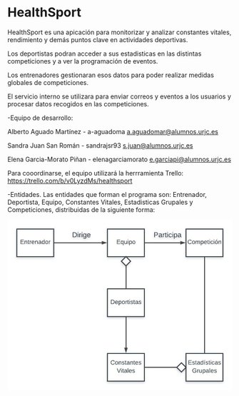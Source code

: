 # HealthSport

HealthSport es una apicación para monitorizar y analizar constantes vitales, rendimiento y demás puntos clave en actividades deportivas.

Los deportistas podran acceder a sus estadisticas en las distintas competiciones y a ver la programación de eventos.

Los entrenadores gestionaran esos datos para poder realizar medidas globales de competiciones.

El servicio interno se utilizara para enviar correos y eventos a los usuarios y procesar datos recogidos en las competiciones.


-Equipo de desarrollo:

Alberto Aguado Martínez - a-aguadoma a.aguadomar@alumnos.urjc.es

Sandra Juan San Román - sandrajsr93 s.juan@alumnos.urjc.es

Elena Garcia-Morato Piñan - elenagarciamorato e.garciapi@alumnos.urjc.es

Para cooordinarse, el equipo utilizará la herrramienta Trello: https://trello.com/b/v0LyzdMs/healthsport 


-Entidades. Las entidades que forman el programa son: Entrenador, Deportista, Equipo, Constantes Vitales, Estadisticas Grupales y Competiciones, distribuidas de la siguiente forma:

![Diagrama](https://github.com/a-aguadoma/HealthSport/blob/master/diagrama_uml.jpeg)

